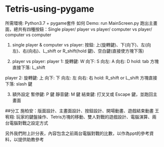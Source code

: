 # Tetris-using-pygame
所需環境: Python3.7 + pygame套件
如何 Demo:
run MainScreen.py
跑出主畫面，總共有四種按鈕：Single player/ player vs player/ computer vs player/ computer vs computer

1. single player & computer vs player:
按鈕: 上(旋轉鍵)、下(向下)、左(向左)、右(向右)、L_shift or R_shift(hold 鍵)、空白鍵(直接使方塊下落)

2. player vs player:
player 1:
旋轉鍵: W
向下: S
向左: A
向右: D
hold: tab
方塊直接下落: L_shift

player 2:
旋轉鍵: 上
向下: 下
向左: 左
向右: 右
hold: R_shift or L_shift
方塊直接下落: slash 鍵

3. 額外設定
暫停鍵: P 鍵
靜音鍵: M 鍵
結束鍵: 打叉叉或 Escape 鍵，並跑回主畫面


##分工
施柏安：版面設計、主畫面設計、按鈕設計、開場動畫、遊戲結束動畫
王宥翔: 玩家的鍵盤操作、Tetris方塊的移動、雙人對戰的遊戲設計、電腦演算、兩台電腦對戰之設定方式

另外我們附上計分表，內容包含之前兩台電腦對戰的比數，以作為ppt的參考資料，以提供助教參考
